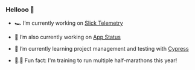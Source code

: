 ### Hellooo 👋

- 🏎️ I’m currently working on [Slick Telemetry](https://github.com/Slick-Telemetry)
- 📑 I’m also currently working on [App Status](https://github.com/Lombardoc4/App-Status)
- 🌱 I’m currently learning project management and testing with [Cypress](https://www.cypress.io/)

- 🏃.💨 Fun fact: I'm training to run multiple half-marathons this year!

<!--
**Lombardoc4/Lombardoc4** is a ✨ _special_ ✨ repository because its `README.md` (this file) appears on your GitHub profile.

Here are some ideas to get you started:

- 🔭 I’m currently working on ...
- 🌱 I’m currently learning ...
- 👯 I’m looking to collaborate on ...
- 🤔 I’m looking for help with ...
- 💬 Ask me about ...
- 📫 How to reach me: ...
- 😄 Pronouns: ...
- ⚡ Fun fact: ...
-->
